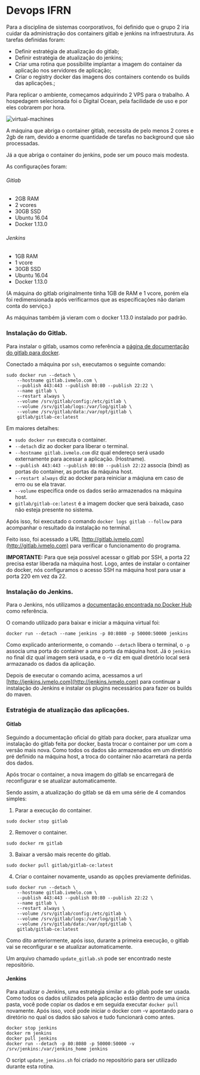 # Devops IFRN

Para a disciplina de sistemas coorporativos, foi definido que o grupo 2 iria cuidar da administração dos containers gitlab e jenkins na infraestrutura. As tarefas definidas foram:

- Definir estratégia de atualização do gitlab;
- Definir estratégia de atualização do jenkins;
- Criar uma rotina que possibilite implantar a imagem do container da aplicação nos servidores de aplicação;
- Criar o registry docker das imagens dos containers contendo os builds das aplicações.;

Para replicar o ambiente, começamos adquirindo 2 VPS para o trabalho. A hospedagem selecionada foi o Digital Ocean, pela facilidade de uso e por eles cobrarem por hora.

![virtual-machines](http://i.imgur.com/U6PGiON.png)

A máquina que abriga o container gitlab, necessita de pelo menos 2 cores e 2gb de ram, devido a enorme quantidade de tarefas no background que são processadas.

Já a que abriga o container do jenkins, pode ser um pouco mais modesta.

As configurações foram:

###### Gitlab
- 2GB RAM
- 2 vcores
- 30GB SSD
- Ubuntu 16.04
- Docker 1.13.0

###### Jenkins
- 1GB RAM
- 1 vcore
- 30GB SSD
- Ubuntu 16.04
- Docker 1.13.0

(A máquina do gitlab originalmente tinha 1GB de RAM e 1 vcore, porém ela foi redimensionada após verificarmos que as especificações não dariam conta do serviço.)

As máquinas também já vieram com o docker 1.13.0 instalado por padrão.

### Instalação do Gitlab.

Para instalar o gitlab, usamos como referência a [página de documentação do gitlab para docker](https://docs.gitlab.com/omnibus/docker/README.html#where-is-the-data-stored).

Conectado a máquina por ```ssh```, executamos o seguinte comando:

```
sudo docker run --detach \
    --hostname gitlab.ivmelo.com \
    --publish 443:443 --publish 80:80 --publish 22:22 \
    --name gitlab \
    --restart always \
    --volume /srv/gitlab/config:/etc/gitlab \
    --volume /srv/gitlab/logs:/var/log/gitlab \
    --volume /srv/gitlab/data:/var/opt/gitlab \
    gitlab/gitlab-ce:latest
```

Em maiores detalhes:

- ```sudo docker run``` executa o container.
- ```--detach``` diz ao docker para liberar o terminal.
- ```--hostname gitlab.ivmelo.com``` diz qual endereço será usado externamente para acessar a aplicação. (Hostname).
- ```--publish 443:443 --publish 80:80 --publish 22:22``` associa (bind) as portas do container, as portas da máquina host.
- ```--restart always``` diz ao docker para reiniciar a máqiuna em caso de erro ou se ela travar.
- ```--volume``` especifica onde os dados serão armazenados na máquina host.
- ```gitlab/gitlab-ce:latest``` é a imagem docker que será baixada, caso não esteja presente no sistema.

Após isso, foi executado o comando ```docker logs gitlab --follow``` para acompanhar o resultado da instalação no terminal.

Feito isso, foi acessado a URL [http://gitlab.ivmelo.com](http://gitlab.ivmelo.com) para verificar o funcionamento do programa.

**IMPORTANTE:** Para que seja possível acessar o gitlab por SSH, a porta 22 precisa estar liberada na máquina host. Logo, antes de instalar o container do docker, nós configuramos o acesso SSH na máquina host para usar a porta 220 em vez da 22.

### Instalação do Jenkins.

Para o Jenkins, nós utilizamos a [documentação encontrada no Docker Hub](https://hub.docker.com/_/jenkins/) como referência.

O comando utilizado para baixar e iniciar a máquina virtual foi:

```
docker run --detach --name jenkins -p 80:8080 -p 50000:50000 jenkins
```

Como explicado anteriormente, o comando ```--detach``` libera o terminal, o ```-p``` associa uma porta do container a uma porta da máquina host. Já o ```jenkins``` no final diz qual imagem será usada, e o -v diz em qual diretório local será armazanado os dados da aplicação.

Depois de executar o comando acima, acessamos a url [http://jenkins.ivmelo.com](http://jenkins.ivmelo.com) para continuar a instalação do Jenkins e instalar os plugins necessários para fazer os builds do maven.

### Estratégia de atualização das aplicações.

#### Gitlab
Seguindo a documentação oficial do gitlab para docker, para atualizar uma instalação do gitlab feita por docker, basta trocar o container por um com a versão mais nova. Como todos os dados são armazenados em um diretório pré definido na máquina host, a troca do container não acarretará na perda dos dados.

Após trocar o container, a nova imagem do gitlab se encarregará de reconfigurar e se atualizar automaticamente.

Sendo assim, a atualização do gitlab se dá em uma série de 4 comandos simples:

1. Parar a execução do container.
```
sudo docker stop gitlab
```

2. Remover o container.
```
sudo docker rm gitlab
```

3. Baixar a versão mais recente do gitlab.
```
sudo docker pull gitlab/gitlab-ce:latest
```

4. Criar o container novamente, usando as opções previamente definidas.
```
sudo docker run --detach \
    --hostname gitlab.ivmelo.com \
    --publish 443:443 --publish 80:80 --publish 22:22 \
    --name gitlab \
    --restart always \
    --volume /srv/gitlab/config:/etc/gitlab \
    --volume /srv/gitlab/logs:/var/log/gitlab \
    --volume /srv/gitlab/data:/var/opt/gitlab \
    gitlab/gitlab-ce:latest
```

Como dito anteriormente, após isso, durante a primeira execução, o gitlab vai se reconfigurar e se atualizar automaticamente.

Um arquivo chamado ```update_gitlab.sh``` pode ser encontrado neste repositório.

#### Jenkins

Para atualizar o Jenkins, uma estratégia similar a do gitlab pode ser usada. Como todos os dados utilizados pela aplicação estão dentro de uma única pasta, você pode copiar os dados e em seguida executar ```docker pull``` novamente. Após isso, você pode iniciar o docker com -v apontando para o diretório no qual os dados são salvos e tudo funcionará como antes.

```
docker stop jenkins
docker rm jenkins
docker pull jenkins
docker run --detach -p 80:8080 -p 50000:50000 -v /srv/jenkins:/var/jenkins_home jenkins
```

O script ```update_jenkins.sh``` foi criado no repositório para ser utilizado durante esta rotina.
